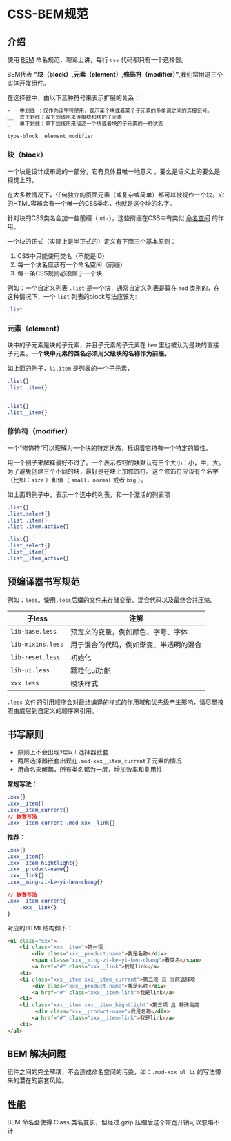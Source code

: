 # CSS-BEM规范

## 介绍

使用 [BEM][1] 命名规范，理论上讲，每行 `css` 代码都只有一个选择器。

BEM代表 **“块（block）,元素（element）,修饰符（modifier）”**,我们常用这三个实体开发组件。

在选择器中，由以下三种符号来表示扩展的关系：

```bash
-   中划线 ：仅作为连字符使用，表示某个块或者某个子元素的多单词之间的连接记号。
__  双下划线：双下划线用来连接块和块的子元素
_   单下划线：单下划线用来描述一个块或者块的子元素的一种状态

type-block__element_modifier
```

### 块（block）

一个块是设计或布局的一部分，它有具体且唯一地意义 ，要么是语义上的要么是视觉上的。

在大多数情况下，任何独立的页面元素（或复杂或简单）都可以被视作一个块。它的HTML容器会有一个唯一的CSS类名，也就是这个块的名字。

针对块的CSS类名会加一些前缀（ `ui-`），这些前缀在CSS中有类似 [命名空间]() 的作用。

一个块的正式（实际上是半正式的）定义有下面三个基本原则：

1. CSS中只能使用类名（不能是ID）
2. 每一个块名应该有一个命名空间（前缀）
3. 每一条CSS规则必须属于一个块

例如：一个自定义列表 `.list` 是一个块，通常自定义列表是算在 `mod` 类别的，在这种情况下，一个 `list` 列表的block写法应该为:


```css
.list
```

### 元素（element）

块中的子元素是块的子元素，并且子元素的子元素在 `bem` 里也被认为是块的直接子元素。**一个块中元素的类名必须用父级块的名称作为前缀。**

如上面的例子，`li.item` 是列表的一个子元素，

```css
.list{}
.list .item{}


.list{}
.list__item{}
```

### 修饰符（modifier）

一个“修饰符”可以理解为一个块的特定状态，标识着它持有一个特定的属性。

用一个例子来解释最好不过了。一个表示按钮的块默认有三个大小：小，中，大。为了避免创建三个不同的块，最好是在块上加修饰符。这个修饰符应该有个名字（比如：`size` ）和值（ `small`，`normal` 或者 `big` ）。

如上面的例子中，表示一个选中的列表，和一个激活的列表项

```css
.list{}
.list.select{}
.list .item{}
.list .item.active{}

.list{}
.list_select{}
.list__item{}
.list__item_active{}
```

 [1]: http://bem.info/

## 预编译器书写规范

例如：`less`。使用`.less`后缀的文件来存储变量、混合代码以及最终合并压缩。

| 子less          | 注解                               |
| -------------- | -------------------------------- |
| `lib-base.less`     | 预定义的变量，例如颜色、字号、字体                |
| `lib-mixins.less`  | 用于混合的代码，例如渐变、半透明的混合 |
| `lib-reset.less`   | 初始化                              |
| `lib-ui.less`      | 颗粒化ui功能                          |
| `xxx.less` | 模块样式                             |

`.less` 文件的引用顺序会对最终编译的样式的作用域和优先级产生影响，请尽量按照由底层到自定义的顺序来引用。

## 书写原则

- 原则上不会出现`2层以上`选择器嵌套
- 两层选择器嵌套出现在`.mod-xxx__item_current`子元素的情况
- 用命名来解耦，所有类名都为一层，增加效率和复用性

**常规写法：**

```css
.xxx{}
.xxx__item{}
.xxx__item_current{}
// 嵌套写法
.xxx__item_current .mod-xxx__link{}
```

**推荐：**

```css
.xxx{}
.xxx__item{}
.xxx__item_hightlight{}
.xxx__product-name{}
.xxx__link{}
.xxx__ming-zi-ke-yi-hen-chang{}

// 嵌套写法
.xxx__item_current{
    .xxx__link{}
}
```

对应的HTML结构如下：

``` html
<ul class="xxx">
    <li class="xxx__item">第一项
        <div class="xxx__product-name">我是名称</div>
        <span class="xxx__ming-zi-ke-yi-hen-chang">看类名</span>
        <a href="#" class="xxx__link">我是link</a>
    <li>
    <li class="xxx__item xxx__item_current">第二项 且 当前选择项
        <div class="xxx__product-name">我是名称</div>
        <a href="#" class="xxx__item-link">我是link</a>
    <li>
    <li class="xxx__item xxx__item_hightlight">第三项 且 特殊高亮
         <div class="xxx__product-name">我是名称</div>
        <a href="#" class="xxx__item-link">我是link</a>
    <li>
</ul>
```

## BEM 解决问题

组件之间的完全解耦，不会造成命名空间的污染，如：`.mod-xxx ul li` 的写法带来的潜在的嵌套风险。

## 性能

BEM 命名会使得 Class 类名变长，但经过 gzip 压缩后这个带宽开销可以忽略不计
